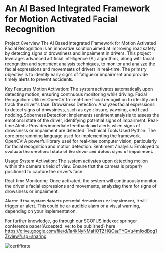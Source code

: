 # An AI Based Integrated Framework for Motion Activated Facial Recognition
Project Overview
The AI Based Integrated Framework for Motion Activated Facial Recognition is an innovative solution aimed at improving road safety by detecting signs of drowsiness and impairment in drivers. This project leverages advanced artificial intelligence (AI) algorithms, along with facial recognition and sentiment analysis techniques, to monitor and analyze the facial expressions and movements of drivers in real-time. The primary objective is to identify early signs of fatigue or impairment and provide timely alerts to prevent accidents.

Key Features
Motion Activation: The system activates automatically upon detecting motion, ensuring continuous monitoring while driving.
Facial Recognition: Utilizes OpenCV for real-time facial recognition to identify and track the driver's face.
Drowsiness Detection: Analyzes facial expressions to detect signs of drowsiness, such as eye closure, yawning, and head nodding.
Soberness Detection: Implements sentiment analysis to assess the emotional state of the driver, identifying potential signs of impairment.
Real-time Alerts: Provides immediate feedback and alerts when signs of drowsiness or impairment are detected.
Technical Tools Used
Python: The core programming language used for implementing the framework.
OpenCV: A powerful library used for real-time computer vision, particularly for facial recognition and motion detection.
Sentiment Analysis: Employed to evaluate the emotional state of the driver and detect signs of impairment.

Usage
System Activation: The system activates upon detecting motion within the camera's field of view. Ensure that the camera is properly positioned to capture the driver's face.

Real-time Monitoring: Once activated, the system will continuously monitor the driver's facial expressions and movements, analyzing them for signs of drowsiness or impairment.

Alerts: If the system detects potential drowsiness or impairment, it will trigger an alert. This could be an audible alarm or a visual warning, depending on your implementation.


For further knowledge, go through our SCOPUS indexed springer conference paper(Accepted, yet to be published) here : https://drive.google.com/file/d/1a4kNyNMaHOTZHQCazTYGVu4m8xdBog1Z/view?usp=sharing

![certificate](https://github.com/user-attachments/assets/f80691c2-e8f3-4930-9eff-66c6437ae6bb)
